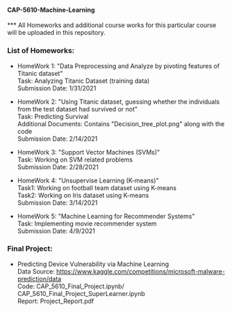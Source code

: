 #### CAP-5610-Machine-Learning
*** All Homeworks and additional course works for this particular course will be uploaded in this repository.

### List of Homeworks:
* HomeWork 1: "Data Preprocessing and Analyze by pivoting features of Titanic dataset"  
Task: Analyzing Titanic Dataset (training data)  
Submission Date: 1/31/2021

* HomeWork 2: "Using Titanic dataset, guessing whether the individuals from the test
dataset had survived or not"  
Task: Predicting Survival  
Additional Documents: Contains "Decision_tree_plot.png" along with the code  
Submission Date: 2/14/2021

* HomeWork 3: "Support Vector Machines (SVMs)"  
Task: Working on SVM related problems  
Submission Date: 2/28/2021  

* HomeWork 4: "Unsupervise Learning (K-means)"  
Task1: Working on football team dataset using K-means  
Task2: Working on Iris dataset using K-means  
Submission Date: 3/14/2021

* HomeWork 5: "Machine Learning for Recommender Systems"  
Task: Implementing movie recommender system  
Submission Date: 4/9/2021

### Final Project:
* Predicting Device Vulnerability via Machine Learning  
Data Source: https://www.kaggle.com/competitions/microsoft-malware-prediction/data  
Code: CAP_5610_Final_Project.ipynb/ CAP_5610_Final_Project_SuperLearner.ipynb  
Report: Project_Report.pdf

